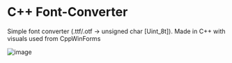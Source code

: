 # C++ Font-Converter
Simple font converter (.ttf/.otf -> unsigned char [Uint_8t]). Made in C++ with visuals used from CppWinForms

![image](https://github.com/99Anvar99/Font-Converter/assets/60616540/e9acbe01-e7af-4675-86bd-d95fbfc0b06b)
